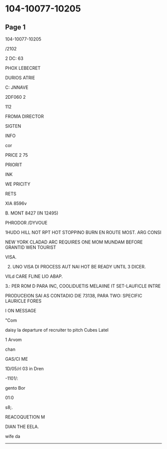 # 104-10077-10205

## Page 1

104-10077-10205

/2102

2 DC: 63

PHOX LEBECRET

DURIOS ATRIE

C: JNNAVE

2DF060 2

112

FROMA DIRECTOR

SIGTEN

INFO

cor

PRICE 2 75

PRIORIT

INK

WE PRICITY

RETS

XIA 8596v

B. MONT 8427 (IN 12495)

PHRODOR /DYVOUE

1HUDO HILL NOT RPT HOT STOPPINO BURN EN ROUTE MOST. ARG CONSI

NEW YORK CLADAD ARC REQUIRES ONE MOM MUNDAM BEFORE GRANTID WEN TOURIST

VISA.

2. UNO VISA DI PROCESS AUT NAI HOT BE READY UNTIL 3 DICER.

VILd CARE FLINE LIO ABAP.

3.: PER ROM D PARA INC, COOLIDUETIS MELAIINE IT SET-LAUFICLE INTRE

PRODUCEION SAI AS CONTADIO DIE 73138, PARA TWO: SPECIFIC LAURICLE FORES

I ON MESSAGE

"Com

daisy la departure of recruiter to pitch Cubes Latel

1 Arvom

chan

GAS/CI ME

1D/05/rl 03 in Dren

-1101/:

gento Bor

01:0

s8;.

REACOQUETION M

DIAN THE EELA.

wife da

---

